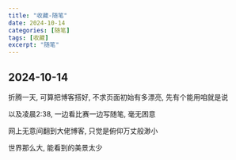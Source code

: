 ```yaml
---
title: "收藏-随笔"
date: 2024-10-14
categories: [随笔]
tags: [收藏]
excerpt: "随笔"
---
```


## 2024-10-14

折腾一天, 可算把博客搭好, 不求页面初始有多漂亮, 先有个能用咱就是说

以及凌晨2:38, 一边看比赛一边写随笔, 毫无困意

网上无意间翻到大佬博客, 只觉是俯仰万丈般渺小

世界那么大, 能看到的美景太少